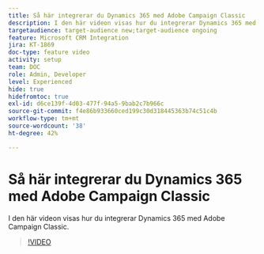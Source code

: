 ```yaml
---
title: Så här integrerar du Dynamics 365 med Adobe Campaign Classic
description: I den här videon visas hur du integrerar Dynamics 365 med Adobe Campaign Classic.
targetaudience: target-audience new;target-audience ongoing
feature: Microsoft CRM Integration
jira: KT-1869
doc-type: feature video
activity: setup
team: DOC
role: Admin, Developer
level: Experienced
hide: true
hidefromtoc: true
exl-id: d6ce139f-4d03-477f-94a5-9bab2c7b966c
source-git-commit: f4e86b933660ced199c30d318445363b74c51c4b
workflow-type: tm+mt
source-wordcount: '38'
ht-degree: 42%

---
```


# Så här integrerar du Dynamics 365 med Adobe Campaign Classic

I den här videon visas hur du integrerar Dynamics 365 med Adobe Campaign Classic.

>[!VIDEO](https://video.tv.adobe.com/v/23837?quality=12&learn=on)
